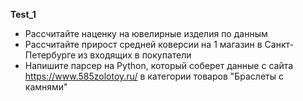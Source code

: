 <strong>Test_1</strong>

- Рассчитайте наценку на ювелирные изделия по данным
- Рассчитайте прирост средней коверсии на 1 магазин в Санкт- Петербурге из входящих в покупатели
- Напишите парсер на Python, который соберет данные с сайта https://www.585zolotoy.ru/ в категории товаров "Браслеты с камнями"
